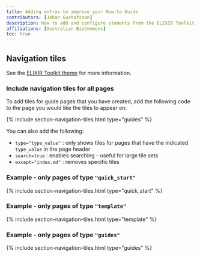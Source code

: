```yaml
---
title: Adding extras to improve your How-to Guide
contributors: [Johan Gustafsson]
description: How to add and configure elements from the ELIXIR Toolkit theme that will improve the appearance and function of your How-to Guides.
affiliations: [Australian BioCommons]
toc: true
---
```



## Navigation tiles

See the [ELIXIR Toolkit theme](https://elixir-belgium.github.io/elixir-toolkit-theme/overview_tiles#section-tiles-with-information) for more information.


### Include navigation tiles for all pages

To add tiles for guide pages that you have created, add the following code to the page you would like the tiles to appear on:

{% include section-navigation-tiles.html type="guides" %}

You can also add the following:
- `type="type_value"` : only shows tiles for pages that have the indicated `type_value` in the page header
- `search=true` : enables searching - useful for large tile sets
- `except="index.md"` : removes specific tiles

### Example - only pages of type `"quick_start"`

{% include section-navigation-tiles.html type="quick_start" %}

### Example - only pages of type `"template"`

{% include section-navigation-tiles.html type="template" %}

### Example - only pages of type `"guides"`

{% include section-navigation-tiles.html type="guides" %}
